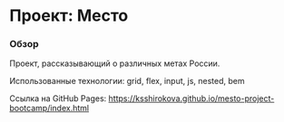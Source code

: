 # Проект: Место

### Обзор

Проект, рассказывающий о различных метах России.

Использованные технологии: grid, flex, input, js, nested, bem


Ссылка на GitHub Pages: https://ksshirokova.github.io/mesto-project-bootcamp/index.html 
